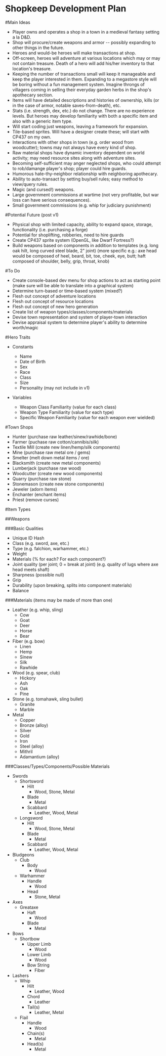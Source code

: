 Shopkeep Development Plan
=========================

#Main Ideas

- Player owns and operates a shop in a town in a medieval fantasy setting a la D&D.
- Shop will procure/create weapons and armor -- possibly expanding to other things in the future.
- Heroes and would-be heroes will make transactions at shop.
- Off-screen, heroes will adventure at various locations which may or may not contain treasure.  Death of a hero will add his/her inventory to that location's treasure.
- Keeping the number of transactions small will keep it manageable and keep the player interested in them.  Expanding to a megastore style will be boring without a fun management system.  Imagine throngs of villagers coming in selling their everyday garden herbs in the shop's apothecary section.
- Items will have detailed descriptions and histories of ownership, kills (or in the case of armor, notable saves-from-death), etc.
- Stats (i.e. strength, dex, etc.) do not change.  There are no experience levels.  But heroes may develop familiarity with both a specific item and also with a generic item type.
- Will start coding just weapons, leaving a framework for expansion.
- Tile-based sprites.  Will have a designer create these; will start with CP437 on my own.
- Interactions with other shops in town (e.g. order wood from woodcutter); towns may not always have every kind of shop.
- Raw material shops have dynamic inventory dependent on world activity; may need resource sites along with adventure sites.
- Becoming self-sufficient may anger neglected shops, who could attempt to rob/damange player's shop; player could hire guards.
- Humorous hate-thy-neighbor relationship with neighboring apothecary.
- Ability to auto-transact by setting buy/sell rules; easy method to view/query rules.
- Magic (and cursed!) weapons.
- Large government commissions at wartime (not very profitable, but war loss can have serious consequences).
- Small government commissions (e.g. whip for judiciary punishment)


#Potential Future (post v1)

- Physical shop with limited capacity, ability to expand space, storage, functionality (i.e. purchasing a forge)
- Potential for shoplifting, robberies, need to hire guards
- Create CP437 sprite system (OpenGL, like Dwarf Fortress?)
- Build weapons based on components in addition to templates (e.g. long oak hilt, long curved steel blade, 2" joint)
	(more specific e.g.: axe head would be composed of heel, beard, bit, toe, cheek, eye, butt; haft composed of shoulder, belly, grip, throat, knob)


#To Do

- Create console-based dev menu for shop actions to act as starting point (make sure will be able to translate into a graphical system)
- Determine turn-based or time-based system (mixed?)
- Flesh out concept of adventure locations
- Flesh out concept of resource locations
- Flesh out concept of new hero generation
- Create list of weapon types/classes/components/materials
- Devise town representation and system of player-town interaction
- Devise appraisal system to determine player's ability to determine worth/magic


#Hero Traits

- Constants
	- Name
	- Date of Birth
	- Sex
	- Race
	- Class
	- Size
	- Personality (may not include in v1)

- Variables
	- Weapon Class Familiarity (value for each class)
	- Weapon Type Familiarity (value for each type)
	- Specific Weapon Familiarity (value for each weapon ever wielded)
	

#Town Shops

- Hunter (purchase raw leather/sinew/rawhide/bone)
- Farmer (puchase raw cotton/cannibis/silk)
- Textile Mill (create new linen/hemp/silk components)
- Mine (purchase raw metal ore / gems)
- Smelter (melt down metal items / ore)
- Blacksmith (create new metal components)
- Lumberjack (purchase raw wood)
- Woodcutter (create new wood components)
- Quarry (purchase raw stone)
- Stonemason (create new stone components)
- Jeweler (adorn items)
- Enchanter (enchant items)
- Priest (remove curses)


#Item Types

##Weapons

###Basic Qualities

- Unique ID Hash
- Class (e.g. sword, axe, etc.)
- Type (e.g. falchion, warhammer, etc.)
- Weight
- Materials (% for each?  For each component?)
- Joint quality (per joint; 0 = break at joint) (e.g. quality of lugs where axe head meets shaft)
- Sharpness (possible null)
- Grip
- Durability (upon breaking, splits into component materials)
- Balance


###Materials (items may be made of more than one)

- Leather (e.g. whip, sling)
	- Cow
	- Goat
	- Deer
	- Horse
	- Bear
- Fiber (e.g. bow)
	- Linen
	- Hemp
	- Sinew
	- Silk
	- Rawhide
- Wood (e.g. spear, club)
	- Hickory
	- Ash
	- Oak
	- Pine
- Stone (e.g. tomahawk, sling bullet)
	- Granite
	- Marble
- Metal
	- Copper
	- Bronze (alloy)
	- Silver
	- Gold
	- Iron
	- Steel (alloy)
	- Mithril
	- Adamantium (alloy)

###Classes/Types/Components/Possible Materials

- Swords
	- Shortsword
		- Hilt
			- Wood, Stone, Metal
		- Blade
			- Metal
		- Scabbard
			- Leather, Wood, Metal
	- Longsword
		- Hilt
			- Wood, Stone, Metal
		- Blade
			- Metal
		- Scabbard
			- Leather, Wood, Metal
- Bludgeons
	- Club
		- Body
			- Wood
	- Warhammer
		- Handle
			- Wood
		- Head
			- Stone, Metal
- Axes
	- Greataxe
		- Haft
			- Wood
		- Blade
			- Metal
- Bows
	- Shortbow
		- Upper Limb
			- Wood
		- Lower Limb
			- Wood
		- Bow String
			- Fiber
- Lashers
	- Whip
		- Hilt
			- Leather, Wood
		- Chord
			- Leather
		- Tail(s)
			- Leather, Metal
	- Flail
		- Handle
			- Wood
		- Chain(s)
			- Metal
		- Head(s)
			- Metal